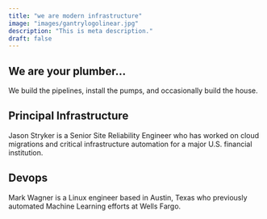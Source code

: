 ```yaml
---
title: "we are modern infrastructure"
image: "images/gantrylogolinear.jpg"
description: "This is meta description."
draft: false
---
```



## We are your plumber...

We build the pipelines, install the pumps, and occasionally build the house.


## Principal Infrastructure 

Jason Stryker is a Senior Site Reliability Engineer who has worked on cloud migrations and critical infrastructure automation for a major U.S. financial institution.

## Devops

Mark Wagner is a Linux engineer based in Austin, Texas who previously automated Machine Learning efforts at Wells Fargo.
